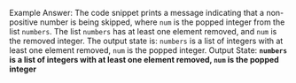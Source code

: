 Example Answer:
The code snippet prints a message indicating that a non-positive number is being skipped, where `num` is the popped integer from the list `numbers`. The list `numbers` has at least one element removed, and `num` is the removed integer. The output state is: `numbers` is a list of integers with at least one element removed, `num` is the popped integer.
Output State: **`numbers` is a list of integers with at least one element removed, `num` is the popped integer**